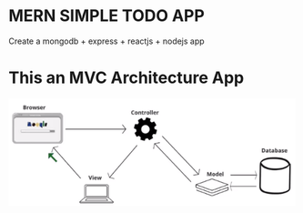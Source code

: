 # MERN SIMPLE TODO APP

Create a mongodb + express + reactjs + nodejs app

# This an MVC Architecture App

![alt MVC-logo](./mvc-architecture-in-web-applications-working.gif)
